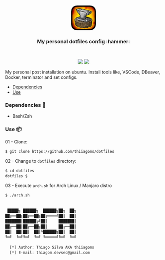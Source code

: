 <p align="center">
  <a href="https://github.com/thiiagoms/dotfiles">
    <img src="assets/craft.png" alt="Logo" width="80" height="80">
  </a>
    <h3 align="center">My personal dotfiles config :hammer:</h3>
    <br>
    <p align="center">
      <img src="https://img.shields.io/badge/Arch_Linux-1793D1?style=for-the-badge&logo=arch-linux&logoColor=white">
      <img src="https://img.shields.io/badge/Ubuntu-E95420?style=for-the-badge&logo=ubuntu&logoColor=white">
    </p>
</p>

My personal post installation on ubuntu. Install tools like, VSCode, DBeaver, Docker, terminator and set configs.

- [Dependencies](#Dependencies)
- [Use](#Use)

### Dependencies :hammer:
- Bash/Zsh
### Use :package:

01 - Clone:
```bash
$ git clone https://github.com/thiiagoms/dotfiles
```

02 - Change to `dotfiles` directory:
```bash
$ cd dotfiles 
dotfiles $
```

03 - Execute `arch.sh` for Arch Linux / Manjaro distro
```bash
$ ./arch.sh


 █████╗ ██████╗  ██████╗██╗  ██╗
██╔══██╗██╔══██╗██╔════╝██║  ██║
███████║██████╔╝██║     ███████║
██╔══██║██╔══██╗██║     ██╔══██║
██║  ██║██║  ██║╚██████╗██║  ██║
╚═╝  ╚═╝╚═╝  ╚═╝ ╚═════╝╚═╝  ╚═╝

  [*] Author: Thiago Silva AKA thiiagoms
  [*] E-mail: thiagom.devsec@gmail.com
```